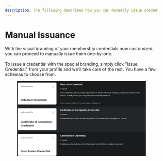```yaml
---
description: The following describes how you can manually issue credentials
---
```


# Manual Issuance

With the visual branding of your membership credentials now customized, you can proceed to manually issue them one-by-one.\
\
To issue a credential with the special branding, simply click "Issue Credential" from your profile and we'll take care of the rest. You have a few schemas to choose from.

<figure><img src="../../.gitbook/assets/image (1).png" alt=""><figcaption></figcaption></figure>









